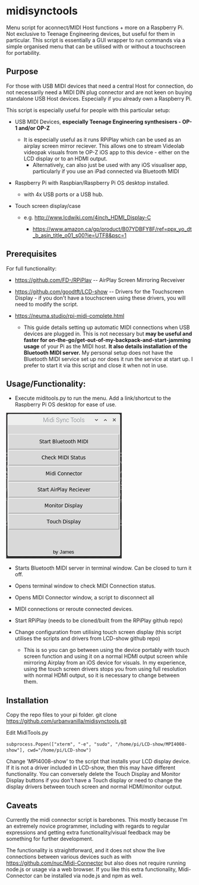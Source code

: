 
# midisynctools
Menu script for aconnect/MIDI Host functions + more on a Raspberry Pi. Not exclusive to Teenage Engineering devices, but useful for them in particular. 
This script is essentially a GUI wrapper to run commands via a simple organised menu that can be utilised with or without a touchscreen for portability. 

## Purpose

For those with USB MIDI devices that need a central Host for connection, do not necessarily need a MIDI DIN plug connector and are not keen on buying standalone USB Host devices. Especially if you already own a Raspberry Pi.

This script is especially useful for people with this particular setup:

- USB MIDI Devices, **especially Teenage Engineering synthesisers - OP-1 and/or OP-Z**
  - It is especially useful as it runs RPiPlay which can be used as an airplay screen mirror reciever. This allows one to stream Videolab videopak visuals from te OP-Z iOS app to this device - either on the LCD display or to an HDMI output.
	- Alternatively, can also just be used with any iOS visualiser app, particularly if you use an iPad connected via Bluetooth MIDI
- Raspberry Pi with Raspbian/Raspberry Pi OS desktop installed.

  - with 4x USB ports or a USB hub.
 
- Touch screen display/case

  - e.g. http://www.lcdwiki.com/4inch_HDMI_Display-C
		
    - https://www.amazon.ca/gp/product/B07YDBFY8F/ref=ppx_yo_dt_b_asin_title_o01_s00?ie=UTF8&psc=1
		
## Prerequisites
For full functionality:

- https://github.com/FD-/RPiPlay -- AirPlay Screen Mirroring Recveiver

- https://github.com/goodtft/LCD-show -- Drivers for the Touchscreen Display - if you don't have a touchscreen using these drivers, you will need to modify the script.

- https://neuma.studio/rpi-midi-complete.html

  - This guide details setting up automatic MIDI connections when USB devices are plugged in. This is not necessary but **may be useful and faster for on-the-go/get-out-of-my-backpack-and-start-jamming usage** of your Pi as the MIDI host. **It also details installation of the Bluetooth MIDI server.**
 My personal setup does not have the Bluetooth MIDI service set up nor does it run the service at start up. I prefer to start it via this script and close it when not in use.

## Usage/Functionality:
* Execute miditools.py to run the menu. Add a link/shortcut to the Raspberry Pi OS desktop for ease of use.

![Image of Menu](https://github.com/urbanvanilla/midisynctools/blob/master/menu.png?raw=true)

* Starts Bluetooth MIDI server in terminal window. Can be closed to turn it off.

* Opens terminal window to check MIDI Connection status.

* Opens MIDI Connector window, a script to disconnect all

* MIDI connections or reroute connected devices.

* Start RPiPlay (needs to be cloned/built from the RPiPlay github repo)

* Change configuration from utilising touch screen display (this script utilises the scripts and drivers from LCD-show github repo)
  * This is so you can go between using the device portably with touch screen function and using it on a normal HDMI output screen while mirroring Airplay from an iOS device for visuals. In my experience, using the touch screen drivers stops you from using full resolution with normal HDMI output, so it is necessary to change between them.

## Installation

Copy the repo files to your pi folder.
git clone https://github.com/urbanvanilla/midisynctools.git

Edit MidiTools.py

	subprocess.Popen(["xterm", "-e", "sudo", "/home/pi/LCD-show/MPI4008-show"], cwd="/home/pi/LCD-show")

Change 'MPI4008-show' to the script that installs your LCD display device. If it is not a driver included in LCD-show, then this may have different functionality. You can conversely delete the Touch Display and Monitor Display buttons if you don't have a Touch display or need to change the display drivers between touch screen and normal HDMI/monitor output.


## Caveats
Currently the midi connector script is barebones. This mostly because I'm an extremely novice programmer, including with regards to regular expressions and getting extra functionality/visual feedback may be something for further development.

The functionality is straightforward, and it does not show the live connections between various devices such as with https://github.com/nuc/Midi-Connector but also does not require running node.js or usage via a web browser.
If you like this extra functionality, Midi-Connector can be installed via node.js and npm as well.

